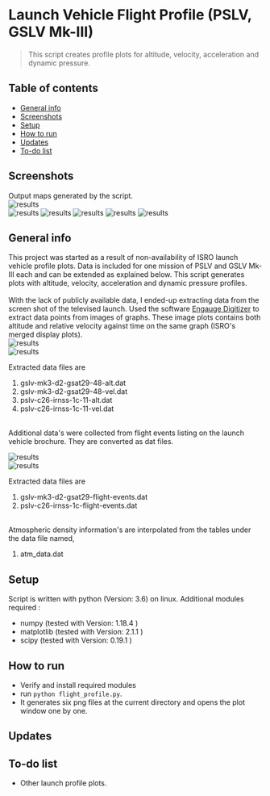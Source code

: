 # Launch Vehicle Flight Profile (PSLV, GSLV Mk-III)
> This script creates profile plots for altitude, velocity, acceleration and dynamic pressure.   

## Table of contents
* [General info](#general-info)
* [Screenshots](#screenshots)
* [Setup](#setup)
* [How to run ](#how)
* [Updates](#updates)
* [To-do list](#to-do)


## Screenshots
Output maps generated by the script.    
![results](./img/gslv-mk3-d2-gsat-29_acel_vs_time.png)   
![results](./img/gslv-mk3-d2-gsat-29_alt_vs_dyn_pressure.png) 
![results](./img/gslv-mk3-d2-gsat-29_merged_display.png)
![results](./img/pslv-c26-irnss-1c_acel_vs_time.png)
![results](./img/pslv-c26-irnss-1c_alt_vs_dyn_pressure.png)
![results](./img/pslv-c26-irnss-1c_merged_display.png)

## General info
This project was started as a result of non-availability of ISRO launch vehicle profile plots. Data is included for one mission of PSLV and GSLV Mk-III each and can be extended as explained below.  This script generates plots with altitude, velocity, acceleration and dynamic pressure profiles.  
&nbsp;   
With the lack of publicly available data, I ended-up extracting data from the screen shot of the televised launch.  Used the software [Engauge Digitizer](https://markummitchell.github.io/engauge-digitizer/) 
to extract data points from images of graphs. These image plots contains both altitude and relative velocity against time on the same graph (ISRO's merged display plots).   
![results](./img/gslv-mk3-d2-gsat29-48.jpg)   
![results](./img/pslv-c26-irnss-1c-11.jpg)    

Extracted data files are   

1.  gslv-mk3-d2-gsat29-48-alt.dat  
2.  gslv-mk3-d2-gsat29-48-vel.dat  
3.  pslv-c26-irnss-1c-11-alt.dat  
4.  pslv-c26-irnss-1c-11-vel.dat   

&nbsp;   
Additional data's were collected from flight events listing on  the launch vehicle brochure. They are converted as dat files.    

![results](./img/gslv-mk3-d2-flight-events.png)   
![results](./img/pslv-c26-flight-events.png)   

Extracted data files are    

1.  gslv-mk3-d2-gsat29-flight-events.dat  
2.  pslv-c26-irnss-1c-flight-events.dat   

&nbsp;   
Atmospheric density information's are interpolated from the tables under the data file named,   

1.  atm_data.dat   

## Setup
Script is written with python (Version: 3.6) on linux. Additional modules required :   

* numpy  (tested with Version: 1.18.4 )
* matplotlib  (tested with Version: 2.1.1 )
* scipy (tested with Version:  0.19.1 )


## How to run   
* Verify and install required modules 
* run `python flight_profile.py`. 
* It generates six png files at the current directory and opens the plot window one by one.  

## Updates

## To-do list
* Other launch profile plots.

